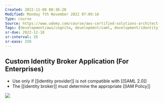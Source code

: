 ```yaml
---
Created: 2022-11-08 08:36:20
Modified: Monday 7th November 2022 07:09:16
Type: course
Source: https://www.udemy.com/course/aws-certified-solutions-architect-associate-saa-c01/?xref=E0Aed11STH4LPUQvCz0GJFABTmM=
Tags: [development/aws/cognito, development/saml, development/identity-federation, review]
sr-due: 2022-12-18
sr-interval: 26
sr-ease: 250
---
```


## Custom Identity Broker Application (For Enterprises)

- Use only if [[identity provider]] is not compatible with [[SAML 2.0]]
- The [[identity broker]] must determine the appropriate [[IAM Policy]]

![](2020-01-01-15-18-12.png)
